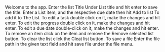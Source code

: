 Welcome to the app.
Enter the list Title Under List title and hit enter to save the title.
Enter a List item, and the respective due date then hit Add to list To add it to The List.
To edit a task double click on it, make the changes and hit enter.
To edit the progress double click on it, make the changes and hit enter.
To edit a due date double-click on it, make the changes and hit enter.
To remove an item click on the item and remove the Remove selected list button.
To clear the list click the Cleat list button.
To save a file Enter the file path in the given text field and hit save file under the file menu.

